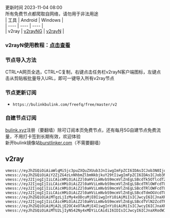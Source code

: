 更新时间 2023-11-04 08:00  
所有免费节点都爬取自网络，请勿用于非法用途  
|  工具  | Android  | Windows  |  
|  ----  | ----   | ----  |  
| v2ray  | [v2rayNG](https://github.com/2dust/v2rayNG/releases/download/1.6.28/v2rayNG_1.6.28_arm64-v8a.apk) | [v2rayN](https://github.com/2dust/v2rayN/releases/download/3.27/v2rayN-Core.zip) |  
### v2rayN使用教程：[点击查看](https://github.com/freefq/tutorials)  
### 节点导入方法  
CTRL+A网页全选，CTRL+C复制，右键点击任务栏v2rayN客户端图标，左键点击从剪贴板批量导入URL，即可一键导入所有v2ray节点  
### 节点更新订阅  
- `https://bulinkbulink.com/freefq/free/master/v2`  
### 自建节点订阅  
[bulink.xyz](https://bulink.xyz)注册（要翻墙）除可订阅本页免费节点，还有每月5G自建节点免费流量，不用打卡签到长期有效，欢迎体验  
新开bulink镜像站[burstlinker.com](https://www.burstlinker.com)（不需要翻墙）  
## v2ray  
```  
vmess://eyJhZGQiOiAiaWlqMi5jc3puZXQuZXUub3JnIiwgImFpZCI6IDAsICJob3N0IjogIiIsICJpZCI6ICI4ODhhZDEzYS0yZTBkLTRmNmUtYjVjZi02YjA2MzU2ZjIwYzYiLCAibmV0IjogIndzIiwgInBhdGgiOiAiL3NvbWV0aW1lc25haXZlIiwgInBvcnQiOiAzMzA2LCAicHMiOiAiZ2l0aHViLmNvbS9mcmVlZnEgLSBcdTdmOGVcdTU2ZmQgIDEiLCAidGxzIjogInRscyIsICJ0eXBlIjogImF1dG8iLCAic2VjdXJpdHkiOiAiYXV0byIsICJza2lwLWNlcnQtdmVyaWZ5IjogdHJ1ZSwgInNuaSI6ICIifQ==  
vmess://eyJhZGQiOiAiY2ZjZG4zLnNhbmZlbmNkbjkuY29tIiwgImFpZCI6IDAsICJob3N0IjogImpwNWFjY2Y1YzZlLmNodnNpZmV0cmoueHl6IiwgImlkIjogIjg0NWU2Mjg5LTNlZmItNGNlOC1hZDhkLWExOGE0YzdhZjBlZiIsICJuZXQiOiAid3MiLCAicGF0aCI6ICIvdmlkZW8vYkRSQXF5bkYiLCAicG9ydCI6IDIwNTIsICJwcyI6ICJnaXRodWIuY29tL2ZyZWVmcSAtIFx1N2Y4ZVx1NTZmZENsb3VkRmxhcmVcdTgyODJcdTcwYjkgMiIsICJ0bHMiOiAiIiwgInR5cGUiOiAiYXV0byIsICJzZWN1cml0eSI6ICJhdXRvIiwgInNraXAtY2VydC12ZXJpZnkiOiB0cnVlLCAic25pIjogIiJ9  
vmess://eyJ2IjogIjIiLCAicHMiOiAiZ2l0aHViLmNvbS9mcmVlZnEgLSBcdTk5OTlcdTZlMmZcdTk2M2ZcdTkxY2NcdTRlOTEgMyIsICJhZGQiOiAibjE2OTgxMTk2NDIuaXp3aHZhbi5jbiIsICJwb3J0IjogIjQ0MyIsICJpZCI6ICJmZTU3ZTFmMi03MDRiLTQ4OTYtOTJiNi1jMjU2NzM3ZTk3MzkiLCAiYWlkIjogIjAiLCAic2N5IjogImF1dG8iLCAibmV0IjogIndzIiwgInR5cGUiOiAibm9uZSIsICJob3N0IjogIm4xNjk4MTE5NjQyLml6d2h2YW4uY24iLCAicGF0aCI6ICIvIiwgInRscyI6ICJ0bHMiLCAic25pIjogIiIsICJhbHBuIjogIiJ9  
vmess://eyJ2IjogIjIiLCAicHMiOiAiZ2l0aHViLmNvbS9mcmVlZnEgLSBcdTRlOWFcdTU5MmFcdTU3MzBcdTUzM2EgIDQiLCAiYWRkIjogIjEwMy41Ny4xMzEuNjEiLCAicG9ydCI6ICI4MCIsICJpZCI6ICI2ODczYTEzNy0wNzdjLTQ3NzUtOTk2Yi0zMjI1ZWQwY2M5OTkiLCAiYWlkIjogIjAiLCAic2N5IjogImF1dG8iLCAibmV0IjogIndzIiwgInR5cGUiOiAibm9uZSIsICJob3N0IjogImRsLmtndm4uZ2FyZW5hbm93LmNvbSIsICJwYXRoIjogIi92cG5naWFyZS5uZXQiLCAidGxzIjogIiIsICJzbmkiOiAiIiwgImFscG4iOiAiIn0=  
vmess://eyJ2IjogIjIiLCAicHMiOiAiZ2l0aHViLmNvbS9mcmVlZnEgLSBcdTRlOWFcdTU5MmFcdTU3MzBcdTUzM2EgIDUiLCAiYWRkIjogImdhbWV2aXAyLjVndG9jZG9jYW8uY29tIiwgInBvcnQiOiAiODAiLCAidHlwZSI6ICJub25lIiwgImlkIjogImU5ODgyZTdiLWM3YmMtNGMxMy1hYjRkLWJjMTI3ZDM5OTI1YyIsICJhaWQiOiAiMCIsICJuZXQiOiAid3MiLCAicGF0aCI6ICIvNWd0b2Nkb2Nhby5jb20iLCAiaG9zdCI6ICJnYW1ldmlwMi41Z3RvY2RvY2FvLmNvbSIsICJ0bHMiOiAiIn0=  
vmess://eyJ2IjogIjIiLCAicHMiOiAiZ2l0aHViLmNvbS9mcmVlZnEgLSBcdTdmOGVcdTU2ZmRDbG91ZEZsYXJlXHU4MjgyXHU3MGI5IDYiLCAiYWRkIjogIm1sMi5zaGFiaWppY2hhbmcuY29tIiwgInBvcnQiOiAiODAiLCAiaWQiOiAiMTBlYTNiMmEtYjYxNS00NWYxLWIxYjctYzYyYmFmZThjODBjIiwgImFpZCI6ICIwIiwgInNjeSI6ICJhdXRvIiwgIm5ldCI6ICJ3cyIsICJ0eXBlIjogIm5vbmUiLCAiaG9zdCI6ICJtbDIuc2hhYmlqaWNoYW5nLmNvbSIsICJwYXRoIjogIi8iLCAidGxzIjogIiIsICJzbmkiOiAiIiwgImFscG4iOiAiIn0=  
vmess://eyJhZGQiOiAiMTgzLjIzMy4xODcuMjE0IiwgInYiOiAiMiIsICJwcyI6ICJnaXRodWIuY29tL2ZyZWVmcSAtIFx1NWU3Zlx1NGUxY1x1NzcwMVx1NWU3Zlx1NWRkZVx1NWUwMlx1NzlmYlx1NTJhOCA3IiwgInBvcnQiOiA0OTU1MywgImlkIjogIjc3MGVlNzMwLTI0NTAtNGUzYy1hNmM2LTM5MzJiZDMyYWZiZCIsICJhaWQiOiAiNjQiLCAibmV0IjogInRjcCIsICJ0eXBlIjogIiIsICJob3N0IjogIiIsICJwYXRoIjogIi8iLCAidGxzIjogIiJ9  
vmess://eyJ2IjogIjIiLCAicHMiOiAiZ2l0aHViLmNvbS9mcmVlZnEgLSBcdTVlN2ZcdTRlMWNcdTc3MDFcdTc5ZmJcdTUyYTggOCIsICJhZGQiOiAiMTIwLjIzMy40My41MSIsICJwb3J0IjogIjI2MDIyIiwgImlkIjogIjU0ZWFjMjgwLTExOTItM2JkYS04ODEyLTdhY2ZkZWM2MWNmZCIsICJhaWQiOiAiMCIsICJzY3kiOiAiYXV0byIsICJuZXQiOiAidGNwIiwgInR5cGUiOiAibm9uZSIsICJob3N0IjogIiIsICJwYXRoIjogIiIsICJ0bHMiOiAiIiwgInNuaSI6ICIiLCAiYWxwbiI6ICIifQ==  
vmess://eyJhZGQiOiAiMjA2LjE2OC4xOTAuMjE4IiwgInYiOiAiMiIsICJwcyI6ICJnaXRodWIuY29tL2ZyZWVmcSAtIFx1N2Y4ZVx1NTZmZCAgOSIsICJwb3J0IjogMjA5NiwgImlkIjogIjMxMDNkYWUwLTc5YmUtMTFlZS1iNzM1LTIwNWM2ZDVmNWQ3OCIsICJhaWQiOiAiMCIsICJuZXQiOiAid3MiLCAidHlwZSI6ICIiLCAiaG9zdCI6ICJiYTI0LmlyIiwgInBhdGgiOiAiL1YyUmF5eU5HdnBuIiwgInRscyI6ICJ0bHMifQ==  
vmess://eyJhZGQiOiAiMTU2LjIyNS42Ny4xMDYiLCAidiI6IDIsICJwcyI6ICJnaXRodWIuY29tL2ZyZWVmcSAtIFx1NTM1N1x1OTc1ZSAgMTAiLCAicG9ydCI6ICIzMDAwMCIsICJpZCI6ICIyOWE1ZDQ4ZS0yNGYxLTQ4ZmQtYTVlMS05YTQ2Y2IzMTAzMmYiLCAiYWlkIjogIjY0IiwgInNjeSI6ICJhdXRvIiwgIm5ldCI6ICJ3cyIsICJ0eXBlIjogIiIsICJob3N0IjogInd3dy40MTc1ODExMi54eXoiLCAidGxzIjogInRscyIsICJwYXRoIjogIi9wYXRoLzE2OTg2NzE2MDA5ODYifQ==  
```  
